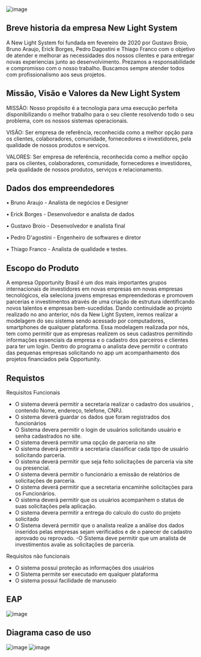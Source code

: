 ![image](https://user-images.githubusercontent.com/64283090/81740574-8e6ed700-9473-11ea-9c23-486e4432da53.png)
##    Breve historia da empresa New Light System
   A New Light System foi fundada em fevereiro de 2020 por Gustavo Broio, Bruno Araujo, Erick Borges, Pedro Dagostini e Thiago Franco com o objetivo de atender e melhorar as necessidades dos nossos clientes e para entregar novas experiencias junto ao desenvolvimento. Prezamos a responsabilidade e compromisso com o nosso trabalho. Buscamos sempre atender todos com profissionalismo aos seus projetos. 
 
##    Missão, Visão e Valores da New Light System
MISSÃO: Nosso propósito é a tecnologia para uma execução perfeita disponibilizando o melhor trabalho para o seu cliente resolvendo todo o seu problema, com os nossos sistemas operacionais.

VISÃO: Ser empresa de referência, reconhecida como a melhor opção para os clientes, colaboradores, comunidade, fornecedores e investidores, pela qualidade de nossos produtos e serviços.

VALORES: Ser empresa de referência, reconhecida como a melhor opção para os clientes, colaboradores, comunidade, fornecedores e investidores, pela qualidade de nossos produtos, serviços e relacionamento.

## 	Dados dos empreendedores

 
•	Bruno Araujo - Analista de negócios e Designer

•	Erick Borges - Desenvolvedor e analista de dados

•	Gustavo Broio - Desenvolvedor e analista final

•	Pedro D'agostini - Engenheiro de softwares e diretor

•	Thiago Franco - Analista de qualidade e testes.



##    Escopo do Produto
A empresa Opportunity Brasil é um dos mais importantes grupos internacionais de investidores em novas empresas em novas empresas tecnológicos, ela seleciona jovens empresas empreendedoras e promovem parcerias e investimentos através de uma criação de estrutura identificando novos talentos e empresas bem-sucedidas. Dando continuidade ao projeto realizado no ano anterior, nós da New Light System, iremos realizar a modelagem do seu sistema sendo acessado por computadores, smartphones de qualquer plataforma. Essa modelagem realizada por nós, tem como permitir que as empresas realizem os seus cadastros permitindo informações essenciais da empresa e o cadastro dos parceiros e clientes para ter um login.
Dentro do programa o analista deve permitir o contrato das pequenas empresas solicitando no app um acompanhamento dos projetos financiados pela Opportunity.


##    Requistos 

Requisitos Funcionais 


- O sistema deverá permitir a secretaria realizar o cadastro dos usuários , contendo Nome, endereço, telefone, CNPJ. 	
- O sistema deverá guardar os dados que foram registrados dos funcionários   	
- O Sistema devera permitir o login de usuários solicitando usuário e senha cadastrados no site.                    
- O sistema deverá permitir uma opção de parceria no site
- O sistema deverá permitir a secretaria classificar cada tipo de usuário solicitando parceria.
- O sistema deverá permitir que seja feito solicitações de parceria  via site ou presencial.
- O sistema deverá permitir  o funcionário a emissão de relatórios de solicitações de parceria.
- O sistema deverá permitir que a secretaria encaminhe solicitações para os
Funcionários.
- O sistema deverá permitir que os usuários acompanhem o status de suas solicitações pela aplicação.
- O sistema devera permitir a entrega do calculo do custo do projeto solicitado
- O Sistema deverá permitir que o analista realize a análise dos dados inseridos pelas empresas sejam verificados e de o parecer de cadastro aprovado ou reprovado.
-O Sistema deve permitir que um analista de investimentos avalie as solicitações de parceria.
           
 Requisitos não funcionais 

- O sistema possui proteção as informações dos usuários
- O Sistema permite ser executado em qualquer plataforma                                                  
- O sistema possui  facilidade de manuseio 

##    EAP 

   ![image](https://user-images.githubusercontent.com/64283090/81737564-aabc4500-946e-11ea-844c-56ee5344df33.png)

##    Diagrama caso de uso
![image](https://user-images.githubusercontent.com/64283090/82710353-0fd71e00-9c59-11ea-9d64-3fb3e4715cc3.png)
![image](https://user-images.githubusercontent.com/64283090/82710446-44e37080-9c59-11ea-98b0-53da976c7d9e.png)


